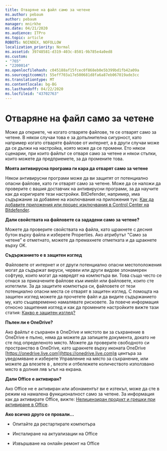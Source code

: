 ```yaml
---
title: Отваряне на файл само за четене
ms.author: pebaum
author: pebaum
manager: mnirkhe
ms.date: 04/21/2020
ms.audience: ITPro
ms.topic: article
ROBOTS: NOINDEX, NOFOLLOW
localization_priority: Normal
ms.assetid: 39748581-d319-403c-8501-9b785e4a0ed8
ms.custom:
- "765"
- "2200014"
ms.openlocfilehash: c045188af15fcec0f868eb0e5b399bd1fb42a09a
ms.sourcegitcommit: 55eff703a17e500681d8fa6a87eb067019ade3cc
ms.translationtype: MT
ms.contentlocale: bg-BG
ms.lasthandoff: 04/22/2020
ms.locfileid: "43702763"
---
```

# <a name="file-open-read-only"></a>Отваряне на файл само за четене

Може да откриете, че когато отваряте файлове, те се отварят само за четене. В някои случаи това е за допълнителна сигурност, като например когато отваряте файлове от интернет, а в други случаи може да се дължи на настройка, която може да се промени. Ето някои сценарии, при които файлът се отваря само за четене и някои стъпки, които можете да предприемете, за да промените това.
  
 **Моята антивирусна програма ги кара да отварят само за четене**
  
Някои антивирусни програми може да ви защитят от потенциално опасни файлове, като ги отварят само за четене. Може да се наложи да проверите с вашия доставчик на антивирусни програми, за да научите как да коригирате тези настройки. BitDefender, например, има съдържание за добавяне на изключвания на приложения тук: [Как да добавите приложения или процес изключвания в Control Center на Bitdefender](https://aka.ms/AA6098i).
  
 **Дали свойствата на файловете са зададени само за четене?**
  
Можете да проверите свойствата на файла, като щракнете с десния бутон върху файла и изберете Properties. Ако атрибутът "Само за четене" е отметнато, можете да премахнете отметката и да щракнете върху OK.
  
 **Съдържанието е в защитен изглед**
  
Файловете от интернет и от други потенциално опасни местоположения могат да съдържат вируси, червеи или други видове злонамерен софтуер, които могат да навредят на компютъра ви. Това също често се отнася за прикачените файлове към имейл или файловете, които сте изтеглили. За да защитите компютъра си, файловете от тези потенциално опасни места се отварят в защитен изглед. С помощта на защитен изглед можете да прочетете файл и да видите съдържанието му, като същевременно намалявате рисковете. За повече информация относно защитения изглед и как да промените настройките вижте тази статия: [Какво е защитен изглед?](https://support.office.com/article/d6f09ac7-e6b9-4495-8e43-2bbcdbcb6653)
  
 **Пълен ли е OneDrive?**
  
Ако файлът е съхранен в OneDrive и мястото ви за съхранение в OneDrive е пълно, няма да можете да запишете документа, докато не сте под определеното място. Можете да проверите свободното си пространство в OneDrive, като щракнете върху иконата OneDrive [https://onedrive.live.com](https://onedrive.live.com)в центъра за уведомяване и изберете Управление на място за съхранение, или можете да влезете в , влезте и отбележете количеството използвано място в долния ляв ъгъл на екрана.
  
 **Дали Office е активиран?**
  
Ако Office не е активиран или абонаментът ви е изтекъл, може да сте в режим на намалена функционалност само за четене. За информация как да активирате Office, вижте: [Нелицензиран продукт и грешки при активиране в Office](https://support.office.com/article/0d23d3c0-c19c-4b2f-9845-5344fedc4380).
  
 **Ако всичко друго се провали...**
  
- Опитайте да рестартирате компютъра
    
- Инсталиране на актуализации на Office
    
- Извършване на онлайн ремонт на Office
    

